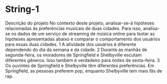 # String-1
Descrição do projeto
No contexto deste projeto, analisar-se-á hipóteses relacionadas às preferências musicais de duas cidades. Para isso, analisa-se os dados de um serviço de streaming de música online para testar as hipóteses apresentadas abaixo e comparar o comportamento dos usuários para essas duas cidades.
1 A atividade dos usuários é diferente dependendo do dia da semana e da cidade.
2 Durante as manhãs de segunda-feira, os moradores de Springfield e Shelbyville escutam diferentes gêneros. Isso também é verdadeiro para noites de sexta-feira.
3 Os ouvintes de Springfield e Shelbyville têm diferentes preferências. Em Springfield, as pessoas preferem pop, enquanto Shelbyville tem mais fãs de rap.

